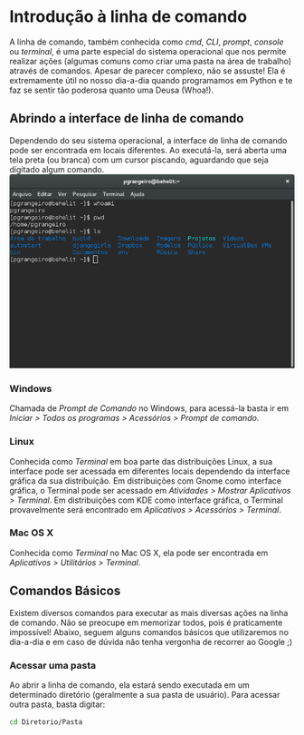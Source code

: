 # Introdução à linha de comando

A linha de comando, também conhecida como _cmd_, _CLI_, _prompt_, _console_ ou _terminal_, é uma parte especial do sistema operacional que nos permite realizar ações (algumas comuns como criar uma pasta na área de trabalho) através de comandos. Apesar de parecer complexo, não se assuste! Ela é extremamente útil no nosso dia-a-dia quando programamos em Python e te faz se sentir tão poderosa quanto uma Deusa (Whoa!).

## Abrindo a interface de linha de comando
Dependendo do seu sistema operacional, a interface de linha de comando pode ser encontrada em locais diferentes. Ao executá-la, será aberta uma tela preta (ou branca) com um cursor piscando, aguardando que seja digitado algum comando.
![Print screen da linha de comando com alguns comandos que foram executados](/images/terminal-example.png)

### Windows
Chamada de _Prompt de Comando_ no Windows, para acessá-la basta ir em _Iniciar > Todos os programas > Acessórios > Prompt de comando_. 
### Linux
Conhecida como _Terminal_ em boa parte das distribuições Linux, a sua interface pode ser acessada em diferentes locais dependendo da interface gráfica da sua distribuição. Em distribuições com Gnome como interface gráfica, o Terminal pode ser acessado em _Atividades > Mostrar Aplicativos > Terminal_. Em distribuições com KDE como interface gráfica, o Terminal provavelmente será encontrado em _Aplicativos > Acessórios > Terminal_.
### Mac OS X
Conhecida como _Terminal_ no Mac OS X, ela pode ser encontrada em _Aplicativos > Utilitários > Terminal_.
## Comandos Básicos
Existem diversos comandos para executar as mais diversas ações na linha de comando. Não se preocupe em memorizar todos, pois é praticamente impossível! Abaixo, seguem alguns comandos básicos que utilizaremos no dia-a-dia e em caso de dúvida não tenha vergonha de recorrer ao Google ;)

### Acessar uma pasta
Ao abrir a linha de comando, ela estará sendo executada em um determinado diretório (geralmente a sua pasta de usuário). Para acessar outra pasta, basta digitar:
```sh
cd Diretorio/Pasta
```